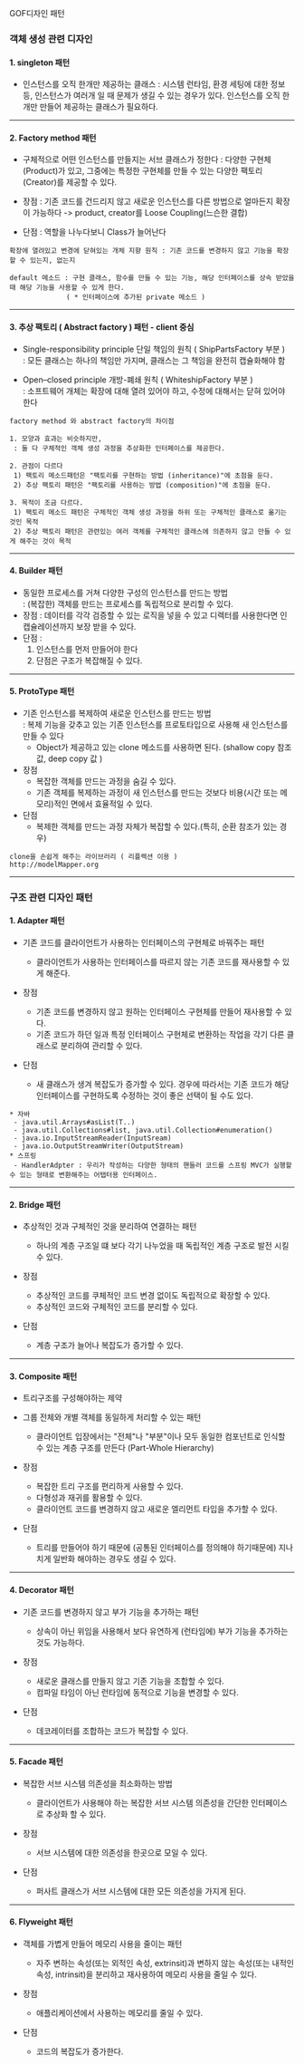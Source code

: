 GOF디자인 패턴

### 객체 생성 관련 디자인

#### 1. singleton 패턴
- 인스턴스를 오직 한개만 제공하는 클래스
  : 시스템 런타임, 환경 세팅에 대한 정보 등, 인스턴스가 여러개 일 때 문제가 생길 수 있는 경우가 있다. 인스턴스를 오직 한개만 만들어 제공하는 클래스가 필요하다.

---

#### 2. Factory method 패턴
- 구체적으로 어떤 인스턴스를 만들지는 서브 클래스가 정한다
  : 다양한 구현체 (Product)가 있고, 그중에는 특정한 구현체를 만들 수 있는 다양한 팩토리(Creator)를 제공할 수 있다.

- 장점 : 기존 코드를 건드리지 않고 새로운 인스턴스를 다른 방법으로 얼마든지 확장이 가능하다 -> product, creator를 Loose Coupling(느슨한 결합)
- 단점 : 역할을 나누다보니 Class가 늘어난다
```   
확장에 열려있고 변경에 닫혀있는 개체 지향 원칙 : 기존 코드를 변경하지 않고 기능을 확장할 수 있는지, 없는지

default 메소드 : 구현 클래스, 함수를 만들 수 있는 기능, 해당 인터페이스를 상속 받았을 때 해당 기능을 사용할 수 있게 한다.
              ( * 인터페이스에 추가된 private 메소드 )
```

---

#### 3. 추상 팩토리 ( Abstract factory ) 패턴 - client 중심
- Single-responsibility principle 단일 책임의 원칙 ( ShipPartsFactory 부분 )   
  : 모든 클래스는 하나의 책임만 가지며, 클래스는 그 책임을 완전히 캡슐화해야 함

- Open–closed principle 개방-폐쇄 원칙 ( WhiteshipFactory 부분 )   
  : 소프트웨어 개체는 확장에 대해 열려 있어야 하고, 수정에 대해서는 닫혀 있어야 한다

 
```
factory method 와 abstract factory의 차이점

1. 모양과 효과는 비슷하지만,
 : 둘 다 구체적인 객체 생성 과정을 추상화한 인터페이스를 제공한다.
 
2. 관점이 다르다
 1) 팩토리 메소드패턴은 "팩토리를 구현하는 방법 (inheritance)"에 초점을 둔다.
 2) 추상 팩토리 패턴은 "팩토리를 사용하는 방법 (composition)"에 초점을 둔다. 

3. 목적이 조금 다르다. 
 1) 팩토리 메소드 패턴은 구체적인 객체 생성 과정을 하위 또는 구체적인 클래스로 옮기는 것인 목적
 2) 추상 팩토리 패턴은 관련있는 여러 객체를 구체적인 클래스에 의존하지 않고 만들 수 있게 해주는 것이 목적
```

---

#### 4. Builder 패턴
- 동일한 프로세스를 거쳐 다양한 구성의 인스턴스를 만드는 방법   
  : (복잡한) 객체를 만드는 프로세스를 독립적으로 분리할 수 있다.
- 장점 : 데이터를 각각 검증할 수 있는 로직을 넣을 수 있고 디렉터를 사용한다면 인캡슐레이션까지 보장 받을 수 있다.
- 단점 : 
  1. 인스턴스를 먼저 만들어야 한다
  2. 단점은 구조가 복잡해질 수 있다. 

---

#### 5. ProtoType 패턴
- 기존 인스턴스를 복제하여 새로운 인스턴스를 만드는 방법   
 : 복제 기능을 갖추고 있는 기존 인스턴스를 프로토타입으로 사용해 새 인스턴스를 만들 수 있다    
   * Object가 제공하고 있는 clone 메소드를 사용하면 된다. (shallow copy 참조 값, deep copy 값 )
- 장점
  * 복잡한 객체를 만드는 과정을 숨길 수 있다.
  * 기존 객체를 복제하는 과정이 새 인스턴스를 만드는 것보다 비용(시간 또는 메모리)적인 면에서 효율적일 수 있다.
- 단점
  * 복제한 객체를 만드는 과정 자체가 복잡할 수 있다.(특히, 순환 참조가 있는 경우)

```
clone을 손쉽게 해주는 라이브러리 ( 리플렉션 이용 )
http://modelMapper.org
```
  
  
  
---
### 구조 관련 디자인 패턴

#### 1. Adapter 패턴
- 기존 코드를 클라이언트가 사용하는 인터페이스의 구현체로 바꿔주는 패턴
  * 클라이언트가 사용하는 인터페이스를 따르지 않는 기존 코드를 재사용할 수 있게 해준다.

- 장점
  * 기존 코드를 변경하지 않고 원하는 인터페이스 구현체를  만들어 재사용할 수 있다.
  * 기존 코드가 하던 일과 특정 인터페이스 구현체로 변환하는 작업을 각기 다른 클래스로 분리하여 관리할 수 있다.
- 단점
  * 새 클래스가 생겨 복잡도가 증가할 수 있다. 경우에 따라서는 기존 코드가 해당 인터페이스를 구현하도록 수정하는 것이 좋은 선택이 될 수도 있다.
```
* 자바 
 - java.util.Arrays#asList(T..)
 - java.util.Collections#list, java.util.Collection#enumeration()
 - java.io.InputStreamReader(InputSream)
 - java.io.OutputStreamWriter(OutputStream)
* 스프링
 - HandlerAdpter : 우리가 작성하는 다양한 형태의 핸들러 코드를 스프링 MVC가 실행할 수 있는 형태로 변환해주는 어탭터용 인터페이스.
```


---
   
#### 2. Bridge 패턴
- 추상적인 것과 구체적인 것을 분리하여 연결하는 패턴
  * 하나의 계층 구조일 떄 보다 각기 나누었을 때 독립적인 계층 구조로 발전 시킬 수 있다.
  
- 장점
  * 추상적인 코드를 쿠체적인 코드 변경 없이도 독립적으로 확장할 수 있다.
  * 추상적인 코드와 구체적인 코드를 분리할 수 있다.
- 단점 
  * 계층 구조가 늘어나 복잡도가 증가할 수 있다.


---

#### 3. Composite 패턴
- 트리구조를 구성해야하는 제약
- 그룹 전체와 개별 객체를 동일하게 처리할 수 있는 패턴

  * 클라이언트 입장에서는 "전체"나 "부분"이나 모두 동일한 컴포넌트로 인식할 수 있는 계층 구조를 만든다 (Part-Whole Hierarchy)

- 장점
  * 복잡한 트리 구조를 편리하게 사용할 수 있다.
  * 다형성과 재귀를 활용할 수 있다.
  * 클라이언트 코드를 변경하지 않고 새로운 엘리먼트 타입을 추가할 수 있다.
- 단점
  * 트리를 만들어야 하기 때문에 (공통된 인터페이스를 정의해야 하기때문에) 지나치게 일반화 해야하는 경우도 생길 수 있다.
  

---

#### 4. Decorator 패턴
- 기존 코드를 변경하지 않고 부가 기능을 추가하는 패턴
  * 상속이 아닌 위임을 사용해서 보다 유연하게 (런타임에) 부가 기능을 추가하는 것도 가능하다.

- 장점
  * 새로운 클래스를 만들지 않고 기존 기능을 조합할 수 있다.
  * 컴파일 타임이 아닌 런타임에 동적으로 기능을 변경할 수 있다.
- 단점
  * 데코레이터를 조합하는 코드가 복잡할 수 있다.
  
--- 

#### 5. Facade 패턴
- 복잡한 서브 시스템 의존성을 최소화하는 방법
  * 클라이언트가 사용해야 하는 복잡한 서브 시스템 의존성을 간단한 인터페이스로 추상화 할 수 있다. 

- 장점
  * 서브 시스템에 대한 의존성을 한곳으로 모일 수 있다.
- 단점
  * 퍼사트 클래스가 서브 시스템에 대한 모든 의존성을 가지게 된다.


---

#### 6. Flyweight 패턴
- 객체를 가볍게 만들어 메모리 사용을 줄이는 패턴
  * 자주 변하는 속성(또는 외적인 속성, extrinsit)과 변하지 않는 속성(또는 내적인 속성, intrinsit)을
  분리하고 재사용하여 메모리 사용을 줄일 수 있다.

- 장점
  * 애플리케이션에서 사용하는 메모리를 줄일 수 있다.
- 단점
  * 코드의 복잡도가 증가한다.
